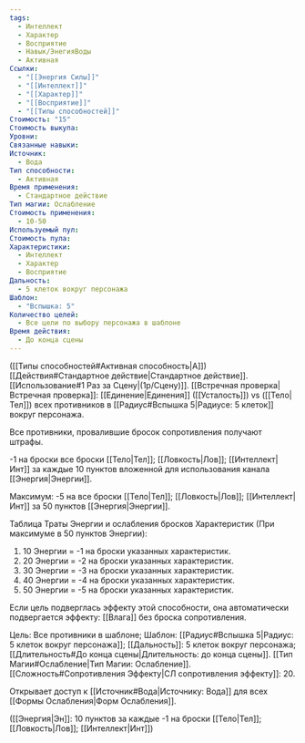 ```yaml
---
tags:
  - Интеллект
  - Характер
  - Восприятие
  - Навык/ЭнегияВоды
  - Активная
Ссылки:
  - "[[Энергия Силы]]"
  - "[[Интеллект]]"
  - "[[Характер]]"
  - "[[Восприятие]]"
  - "[[Типы способностей]]"
Стоимость: "15"
Стоимость выкупа: 
Уровни: 
Связанные навыки: 
Источник:
  - Вода
Тип способности:
  - Активная
Время применения:
  - Стандартное действие
Тип магии: Ослабление
Стоимость применения:
  - 10-50
Используемый пул: 
Стоимость пула: 
Характеристики:
  - Интеллект
  - Характер
  - Восприятие
Дальность:
  - 5 клеток вокруг персонажа
Шаблон:
  - "Вспышка: 5"
Количество целей:
  - Все цели по выбору персонажа в шаблоне
Время действия:
  - До конца сцены
---
```

([[Типы способностей#Активная способность|А]]) [[Действия#Стандартное действие|Стандартное действие]]. [[Использование#1 Раз за Сцену|(1р/Сцену)]]. [[Встречная проверка|Встречная проверка]]: [[Единение|Единения]] ([[Усталость]]) vs ([[Тело|Тел]]) всех противников в [[Радиус#Вспышка 5|Радиусе: 5 клеток]] вокруг персонажа. 

Все противники, провалившие бросок сопротивления получают штрафы. 

-1 на броски все броски [[Тело|Тел]]; [[Ловкость|Лов]]; [[Интеллект|Инт]] за каждые 10 пунктов вложенной для использования канала [[Энергия|Энергии]].

Максимум: -5 на все броски [[Тело|Тел]]; [[Ловкость|Лов]]; [[Интеллект|Инт]] за 50 пунктов [[Энергия|Энергии]]. 

Таблица Траты Энергии и ослабления бросков Характеристик
(При максимуме в 50 пунктов Энергии):

1. 10 Энергии = -1 на броски указанных характеристик.
2. 20 Энергии = -2 на броски указанных характеристик.
3. 30 Энергии = -3 на броски указанных характеристик.
4. 40 Энергии = -4 на броски указанных характеристик.
5. 50 Энергии = -5 на броски указанных характеристик.

Если цель подверглась эффекту этой способности, она автоматически подвергается эффекту: [[Влага]] без броска сопротивления. 

Цель: Все противники в шаблоне; Шаблон: [[Радиус#Вспышка 5|Радиус: 5 клеток вокруг персонажа]]; [[Дальность]]: 5 клеток вокруг персонажа; [[Длительность#До конца сцены|Длительность: до конца сцены]]. [[Тип Магии#Ослабление|Тип Магии: Ослабление]]. [[Сложность#Cопротивления Эффекту|СЛ сопротивления эффекту]]: 20.

Открывает доступ к [[Источник#Вода|Источнику: Вода]] для всех [[Формы Ослабления|Форм Ослабления]]. 

([[Энергия|Эн]]: 10 пунктов за каждые -1 на броски [[Тело|Тел]]; [[Ловкость|Лов]]; [[Интеллект|Инт]])